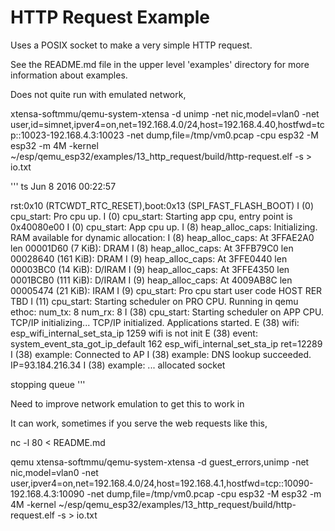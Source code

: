 # HTTP Request Example

Uses a POSIX socket to make a very simple HTTP request.

See the README.md file in the upper level 'examples' directory for more information about examples.

Does not quite run with emulated network,


xtensa-softmmu/qemu-system-xtensa -d unimp -net nic,model=vlan0 -net user,id=simnet,ipver4=on,net=192.168.4.0/24,host=192.168.4.40,hostfwd=tcp::10023-192.168.4.3:10023 -net dump,file=/tmp/vm0.pcap   -cpu esp32 -M esp32 -m 4M  -kernel  ~/esp/qemu_esp32/examples/13_http_request/build/http-request.elf  -s   > io.txt



'''
ts Jun  8 2016 00:22:57

rst:0x10 (RTCWDT_RTC_RESET),boot:0x13 (SPI_FAST_FLASH_BOOT)
I (0) cpu_start: Pro cpu up.
I (0) cpu_start: Starting app cpu, entry point is 0x40080e00
I (0) cpu_start: App cpu up.
I (8) heap_alloc_caps: Initializing. RAM available for dynamic allocation:
I (8) heap_alloc_caps: At 3FFAE2A0 len 00001D60 (7 KiB): DRAM
I (8) heap_alloc_caps: At 3FFB79C0 len 00028640 (161 KiB): DRAM
I (9) heap_alloc_caps: At 3FFE0440 len 00003BC0 (14 KiB): D/IRAM
I (9) heap_alloc_caps: At 3FFE4350 len 0001BCB0 (111 KiB): D/IRAM
I (9) heap_alloc_caps: At 4009AB8C len 00005474 (21 KiB): IRAM
I (9) cpu_start: Pro cpu start user code
HOST RER TBD
I (11) cpu_start: Starting scheduler on PRO CPU.
Running in qemu
ethoc: num_tx: 8 num_rx: 8
I (38) cpu_start: Starting scheduler on APP CPU.
TCP/IP initializing...
TCP/IP initialized.
Applications started.
E (38) wifi: esp_wifi_internal_set_sta_ip 1259 wifi is not init
E (38) event: system_event_sta_got_ip_default 162 esp_wifi_internal_set_sta_ip ret=12289
I (38) example: Connected to AP
I (38) example: DNS lookup succeeded. IP=93.184.216.34
I (38) example: ... allocated socket

stopping queue
'''

Need to improve network emulation to get this to work in 


It can work, sometimes if you serve the web requests like this,

  nc -l 80 < README.md

  qemu xtensa-softmmu/qemu-system-xtensa -d guest_errors,unimp -net nic,model=vlan0 -net user,ipver4=on,net=192.168.4.0/24,host=192.168.4.1,hostfwd=tcp::10090-192.168.4.3:10090 -net dump,file=/tmp/vm0.pcap  -cpu esp32 -M esp32 -m 4M  -kernel ~/esp/qemu_esp32/examples/13_http_request/build/http-request.elf -s    > io.txt 
